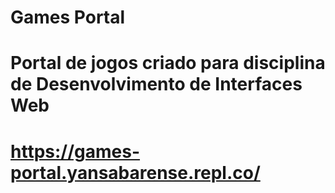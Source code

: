 # Games Portal
# Portal de jogos criado para disciplina de Desenvolvimento de Interfaces Web
# https://games-portal.yansabarense.repl.co/
